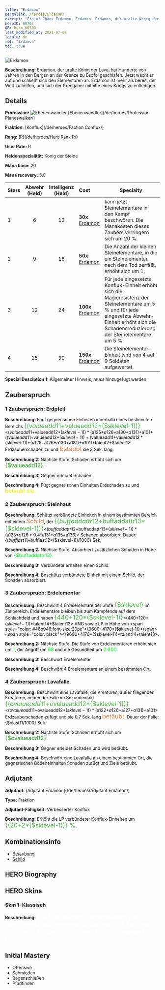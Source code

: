 ```yaml
---
title: "Erdamon"
permalink: /heroes/Erdamon/
excerpt: "Era of Chaos Erdamon. Erdamon. Erdamon, der uralte König der Lava, hat Hunderte von Jahren in den Bergen an der Grenze zu Eeofol geschlafen. Jetzt wacht er auf und schließt sich den Elementaren an. Erdamon ist mehr als bereit, der Welt zu helfen, und sich der Kreeganer mithilfe eines Kriegs zu entledigen."
heroID: 60703
QR: hero_60703
last_modified_at: 2021-07-06
locale: de
ref: "Erdamon"
toc: true
---
```

  ![Erdamon](/images/h/h_Erdamon.jpg)

 **Beschreibung:** Erdamon, der uralte König der Lava, hat Hunderte von Jahren in den Bergen an der Grenze zu Eeofol geschlafen. Jetzt wacht er auf und schließt sich den Elementaren an. Erdamon ist mehr als bereit, der Welt zu helfen, und sich der Kreeganer mithilfe eines Kriegs zu entledigen.
## Details
 **Profession:** ![Ebenenwandler](/images/h/h_prof_13.png)  [Ebenenwandler](/de/heroes/Profession Planeswalker/)

 **Fraktion:** [Konflux](/de/heroes/Faction Conflux/)

 **Rang:** [R](/de/heroes/Hero Rank R/)

 **User Rate:** R

 **Heldenspezialität:** König der Steine

 **Mana base:** 20

 **Mana recovery:** 5.0


  | Stars | Abwehr (Held) | Intelligenz (Held) | Cost |     Specialty     |
  |---------|:---------------:|:---------------:|:--|--------------------|
  |    1    | 6 | 12 | **30x** [Erdamon](/ItemsDE/her_380/) | <Erdelementar> kann jetzt Steinelementare in den Kampf beschwören. Die Manakosten dieses Zaubers verringern sich um 20 %. |
  |    2    | 9 | 18 | **50x** [Erdamon](/ItemsDE/her_380/) | Die Anzahl der kleinen Steinelementare, in die ein Steinelementar nach dem Tod zerfällt, erhöht sich um 1. |
  |    3    | 12 | 24 | **100x** [Erdamon](/ItemsDE/her_380/) | Für jede eingesetzte Konflux-Einheit erhöht sich die Magieresistenz der Steinelementare um 5 % und für jede eingesetzte Abwehr-Einheit erhöht sich die Schadensreduzierung der Steinelementare um 5 %. |
  |    4    | 15 | 30 | **150x** [Erdamon](/ItemsDE/her_380/) | Die Steinelementar-Einheit wird von 4 auf 9 Soldaten aufgewertet. |

 **Special Desciption 1:** Allgemeiner Hinweis, muss hinzugefügt werden

## Zauberspruch
### 1 Zauberspruch: Erdpfeil
 **Beschreibung:** Fügt gegnerischen Einheiten innerhalb eines bestimmten Bereichs <span style="color: #48b946;font-size:20px">{($valueadd11+$valueadd12*($sklevel-1))}</span><span style="color: black"><($valueadd11+$valueadd12*($sklevel-1))*($a125+$a126+$a130+$a131)+$a101+(($valueadd11+$valueadd12*($sklevel-1))+($valueadd11+$valueadd12*($sklevel-1))*($a125+$a126+$a130+$a131)+$a101)*$talent2+$talent1> Erdzauberschaden zu und <span style="color: #e07c44;font-size:20px">betäubt</span><span style="color: black"> sie 3 Sek. lang.

 **Beschreibung 2:** Nächste Stufe: Schaden erhöht sich um <span style="color: #1ca216;font-size:18px">{$valueadd12}.</span><span style="color: black">

 **Beschreibung 3:** Gegner erleidet Schaden.

 **Beschreibung 4:** Fügt gegnerischen Einheiten Erdschaden zu und <span style="color: #f0f000;font-size:18px">betäubt sie.</span><span style="color: black">

### 2 Zauberspruch: Steinhaut
 **Beschreibung:** Schützt verbündete Einheiten in einem bestimmten Bereich mit einem <span style="color: #e07c44;font-size:20px">Schild</span><span style="color: black">, der <span style="color: #48b946;font-size:20px">{($buffaddattr12+$buffaddattr13*($sklevel-1))}</span><span style="color: black"><($buffaddattr12+$buffaddattr13*($sklevel-1))*($a125+$a126+0.4*$a131+$a135+$a136)> Schaden absorbiert. Dauer: {($bufflast11+$bufflast12*($sklevel-1))/1000} Sek.

 **Beschreibung 2:** Nächste Stufe: Absorbiert zusätzlichen Schaden in Höhe von <span style="color: #00ff22;font-size:16px">{$buffaddattr13}.</span><span style="color: black">

 **Beschreibung 3:** Verbündete erhalten einen Schild.

 **Beschreibung 4:** Beschützt verbündete Einheit mit einem Schild, der Schaden absorbiert.

### 3 Zauberspruch: Erdelementar
 **Beschreibung:** Beschwört 4 Erdelementare der Stufe <span style="color: #48b946;font-size:20px">{$sklevel}</span><span style="color: black"> im Zielbereich. Erdelementare bleiben bis zum Kampfende auf dem Schlachtfeld und haben <span style="color: #48b946;font-size:20px">{440+120*($sklevel-1)}</span><span style="color: black"><(440+120*($sklevel-1))*$talent14+$talent13> ANG sowie LP in Höhe von <span style="color: #48b946;font-size:20px">{9600+4170*($sklevel-1)}</span><span style="color: black"><(9600+4170*($sklevel-1))*$talent14+$talent13>.

 **Beschreibung 2:** Nächste Stufe: Die Stufe von Erdelementaren erhöht sich um <span style="color: #00ff22;font-size:16px">1</span><span style="color: black">, der Angriff um <span style="color: #00ff22;font-size:16px">68</span><span style="color: black"> und die Gesundheit um <span style="color: #00ff22;font-size:16px">2.600.</span><span style="color: black">

 **Beschreibung 3:** Beschwört Erdelementar

 **Beschreibung 4:** Beschwört 4 Erdelementare an einem bestimmten Ort.

### 4 Zauberspruch: Lavafalle
 **Beschreibung:** Beschwört eine Lavafalle, die Kreaturen, außer fliegenden Kreaturen, neben der Falle im Sekundentakt <span style="color: #48b946;font-size:20px">{($ovalueadd11+$ovalueadd12*($sklevel-1))}</span><span style="color: black"><($ovalueadd11+$ovalueadd12*($sklevel-1))*($a122+$a126+$a127+$a131)+$a101> Erdzauberschaden zufügt und sie 0,7 Sek. lang <span style="color: #e07c44;font-size:20px">betäubt</span><span style="color: black">. Dauer der Falle: {$olast11/1000} Sek.

 **Beschreibung 2:** Nächste Stufe: Schaden erhöht sich um <span style="color: #1ca216;font-size:18px">{$ovalueadd12}.</span><span style="color: black">

 **Beschreibung 3:** Gegner erleidet Schaden und wird betäubt.

 **Beschreibung 4:** Beschwört eine Lavafalle an einem bestimmten Ort, die gegnerischen Bodeneinheiten Schaden zufügt und Ziele betäubt.


## Adjutant

 **Adjutant:**  [Adjutant Erdamon](/de/heroes/Adjutant Erdamon/) 

 **Type:**  Fraktion 

 **Adjutant-Fähigkeit:**  Verbesserter Konflux 

 **Beschreibung:** Erhöht die LP verbündeter Konflux-Einheiten um <span style="color: #48b946;font-size:20px">{(20+2*($sklevel-1))} %</span><span style="color: black">.

## Kombinationsinfo

* [Betäubung](/de/combination/Betäubung/) 
* [Schild](/de/combination/Schild/) 

## HERO Biography

## HERO Skins
### Skin 1: **Klassisch**

 **Beschreibung:** <span style="color: #ffffff;font-size:20px">Die Erde begann zu wehklagen und weckte mich aus meinem Schlummer. Ich fand ein von einem Abszess befallenes Land vor namens Eeofol.</span>



## Initial Mastery
   - Offensive
   - Schmieden
   - Bogenschießen
   - Pfadfinden
